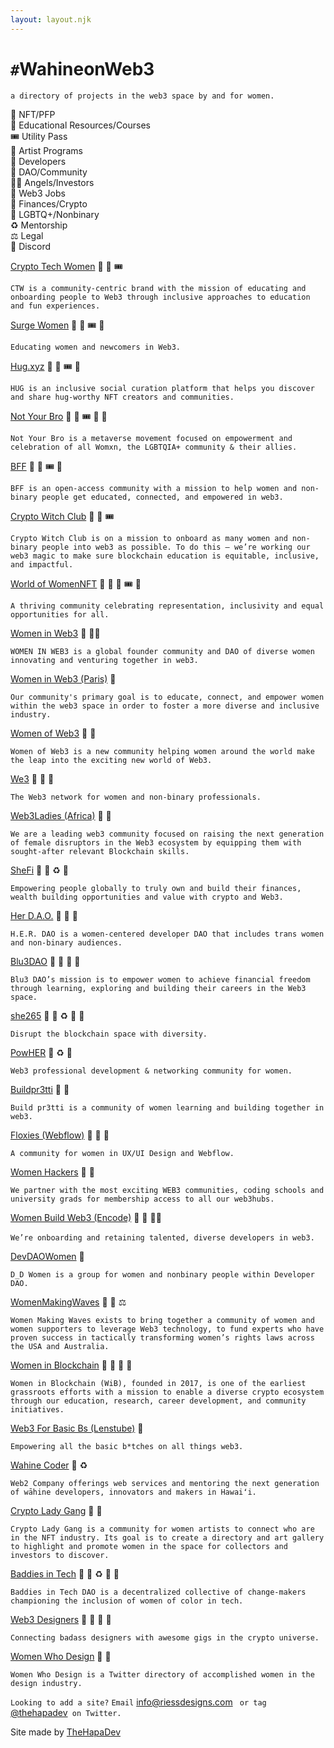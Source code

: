 ```yaml
---
layout: layout.njk
---
```


<nav>
    <ul>
    <a href="https://twitter.com/thehapadev"><i class="fa fa-twitter" style="font-size:24px"></i></a>
    <a href="https://github.com/jennyriess"><i class="fa fa-github" style="font-size:24px"></i></a>
    </ul>
</nav>

<div class="outside-wrapper">

<div class="header">

# `#`WahineonWeb3

</div>

<div class="intro">

`a directory of projects in the web3 space by and for women.`

</div>

<div class="wrapper-1">
<div class="key-emoji">

<div class="token">
💎 NFT/PFP 
</div>

<div class="token">
🧠 Educational Resources/Courses
</div>

<div class="token">
🎟️ Utility Pass
</div>

<div class="token">
🎨 Artist Programs
</div>

<div class="token">
🔨 Developers 
</div>

<div class="token">
🤝 DAO/Community
</div>

<div class="token">
👼🏽 Angels/Investors
</div>

<div class="token">
👔 Web3 Jobs
</div>

<div class="token">
💸 Finances/Crypto
</div>

<div class="token">
🌈 LGBTQ+/Nonbinary
</div>

<div class="token">
♻️ Mentorship
</div>

<div class="token">
⚖️ Legal
</div>

<div class="token">
👾 Discord 
</div>

</div>
</div>

<div class="thefinaldiv">

<div class="wrapper-2">

<div class="directory">

<div class="grid-container">

<div class="grid-item">

[Crypto Tech Women](https://www.cryptotechwomennft.com/) 💎 🧠 🎟️

<!--- OpenSea: Crypto Tech Women

(0.006ETH/$7.57) --->

`CTW is a community-centric brand with the mission of educating and onboarding people to Web3 through inclusive approaches to education and fun experiences.`

</div>

<div class="grid-item">

[Surge Women](https://www.surgewomen.io/) 💎 🧠 🎟️ 👾

<!---OpenSea: Surge Passport

(0.01ETH/$12.62) --->

`Educating women and newcomers in Web3.`

</div>

<div class="grid-item">

[Hug.xyz](https://thehug.xyz/) 💎 🎨 🎟️ 👾

<!--- OpenSea: The Hug Pass

(0.03ETH/$37.86) --->

`HUG is an inclusive social curation platform that helps you discover and share hug-worthy NFT creators and communities.`

</div> 

<div class="grid-item">

[Not Your Bro](https://notyourbro.co/) 💎 🧠 🎟️ 👾 🌈

<!---OpenSea: Not Your Bro

(0.03ETH/$37.86) --->

`Not Your Bro is a metaverse movement focused on empowerment and celebration of all Womxn, the LGBTQIA+ community & their allies.`

</div>

<div class="grid-item">

[BFF](https://www.mybff.com/) 💎 🧠 🎟️ 👾 

<!---OpenSea: You by BFF

(0.0637ETH/$80.38) --->

`BFF is an open-access community with a mission to help women and non-binary people get educated, connected, and empowered in web3.`

</div>

<div class="grid-item">

[Crypto Witch Club](https://www.cryptowitchclub.io/) 💎 🧠 🎟️ 
<!--- MINTING: Crypto Witch Club Card ($100) --->

`Crypto Witch Club is on a mission to onboard as many women and non-binary people into web3 as possible. To do this — we’re working our web3 magic to make sure blockchain education is equitable, inclusive, and impactful.`

</div>

<div class="grid-item">

[World of WomenNFT](https://www.worldofwomen.art/) 💎 🎨 🧠 🎟️ 👾

<!--- OpenSea: World of Women

(2ETH/$2,527.54) -->

`A thriving community celebrating representation, inclusivity and equal opportunities for all.`

</div>

<div class="grid-item">

[Women in Web3](https://womeninweb3.com/) 🤝 👼🏽

`WOMEN IN WEB3 is a global founder community and DAO of diverse women innovating and venturing together in web3.`

</div>

<div class="grid-item">

[Women in Web3 (Paris)](https://www.womeninweb3paris.com/) 🤝 

`Our community's primary goal is to educate, connect, and empower women within the web3 space in order to foster a more diverse and inclusive industry.`

</div>

<div class="grid-item">

[Women of Web3](https://www.womenofweb3.co/) 🤝 👔

`Women of Web3 is a new community helping women around the world make the leap into the exciting new world of Web3.`

</div>

<div class="grid-item">

[We3](https://www.hello-we3.com/) 🤝 👔 🌈

`The Web3 network for women and non-binary professionals.`

</div>

<div class="grid-item">

[Web3Ladies (Africa)](https://www.web3ladies.com/) 🤝 👾

`We are a leading web3 community focused on raising the next generation of female disruptors in the Web3 ecosystem by equipping them with sought-after relevant Blockchain skills.`

</div>

<div class="grid-item">

[SheFi](https://www.shefi.org/) 🤝 🧠 ♻️ 💸

`Empowering people globally to truly own and build their finances, wealth building opportunities and value with crypto and Web3.`

</div>

<div class="grid-item">

[Her D.A.O.](https://www.her-dao.xyz/) 🤝 🌈 👾

`H.E.R. DAO is a women-centered developer DAO that includes trans women and non-binary audiences.`

</div>

<div class="grid-item">

[Blu3DAO](https://www.blu3dao.com/) 🤝 🌈 🔨 🧠 

`Blu3 DAO’s mission is to empower women to achieve financial freedom through learning, exploring and building their careers in the Web3 space.`

</div>

<div class="grid-item">

[she265](https://she256.org/) 🤝 👔 ♻️ 🧠 👾

`Disrupt the blockchain space with diversity.`

</div>

<div class="grid-item">

[PowHER](https://www.powher.io/) 🤝 ♻️ 👾 

`Web3 professional development & networking community for women.`

</div>

<div class="grid-item">

[Buildpr3tti](https://buildpr3tti.xyz/) 🔨 👾 

`Build pr3tti is a community of women learning and building together in web3.`

</div>

<div class="grid-item">

[Floxies (Webflow)](https://floxiescommunity.webflow.io/) 🔨 🎨 👾 

`A community for women in UX/UI Design and Webflow.`

</div>

<div class="grid-item">

[Women Hackers](https://www.web3hubs.org/) 🔨 👾

`We partner with the most exciting WEB3 communities, coding schools and university grads for membership access to all our web3hubs.`

</div>

<div class="grid-item">

[Women Build Web3 (Encode)](https://www.womenbuildweb3.com/about) 👔 🔨 👼🏽

`We’re onboarding and retaining talented, diverse developers in web3.` 

</div>

<div class="grid-item">

[DevDAOWomen](https://devdaowomen.arweave.dev/) 🔨 

`D_D Women is a group for women and nonbinary people within Developer DAO.`

</div>

<div class="grid-item">

[WomenMakingWaves](https://womenmakingwaves.io/) 💎 🤝 ⚖️ 

`Women Making Waves exists to bring together a community of women and women supporters to leverage Web3 technology, to fund experts who have proven success in tactically transforming women’s rights laws across the USA and Australia.`

</div>

<div class="grid-item">

[Women in Blockchain](https://womeninblockchain.global/) 🤝 👔 🧠 👾

`Women in Blockchain (WiB), founded in 2017, is one of the earliest grassroots efforts with a mission to enable a diverse crypto ecosystem through our education, research, career development, and community initiatives.`

</div>

<div class="grid-item">

[Web3 For Basic Bs (Lenstube)](https://lenstube.xyz/channel/web3forbasicbs.lens) 🧠 

`Empowering all the basic b*tches on all things web3.`

</div>

<div class="grid-item">

[Wahine Coder](https://wahinecoder.com/) 🔨 ♻️  

`Web2 Company offerings web services and mentoring the next generation of wāhine developers, innovators and makers in Hawaiʻi.`

</div>

<div class="grid-item">

[Crypto Lady Gang](hhttps://www.cryptoladygang.io/) 🤝 🎨

`Crypto Lady Gang is a community for women artists to connect who are in the NFT industry. Its goal is to create a directory and art gallery to highlight and promote women in the space for collectors and investors to discover.`

</div>

<div class="grid-item">

[Baddies in Tech](https://www.baddiesintech.com/dao) 🤝 👔 ♻️ 🧠 👾

`Baddies in Tech DAO is a decentralized collective of change-makers championing the inclusion of women of color in tech.`

</div>

<div class="grid-item">

[Web3 Designers](https://www.web3designers.org/) 🤝 🎨 👔 👾

`Connecting badass designers with awesome gigs in the crypto universe.`

</div>

<div class="grid-item">

[Women Who Design](https://womenwho.design/) 🤝 🎨

`Women Who Design is a Twitter directory of accomplished women in the design industry.`

</div>


</div>
</div>
</div>
</div>
</div>
</div>
<div class="wrapper-3">
<section class="outro">

`Looking to add a site?`
`Email` [info@riessdesigns.com](mailto:info@riessdesigns.com) ` or tag` [@thehapadev](https://twitter.com/thehapadev)` on Twitter.`

</section>
</div>
<footer>

Site made by [TheHapaDev](https://thehapa.dev/) 

</footer>